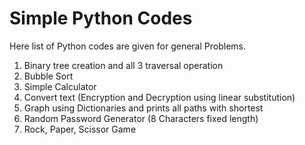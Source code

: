 # Simple Python Codes

Here list of Python codes are given for general Problems.
1. Binary tree creation and all 3 traversal operation 
2. Bubble Sort 
3. Simple Calculator 
4. Convert text (Encryption and Decryption using linear substitution)
5. Graph using Dictionaries and prints all paths with shortest
6. Random Password Generator (8 Characters fixed length)
7. Rock, Paper, Scissor Game 
